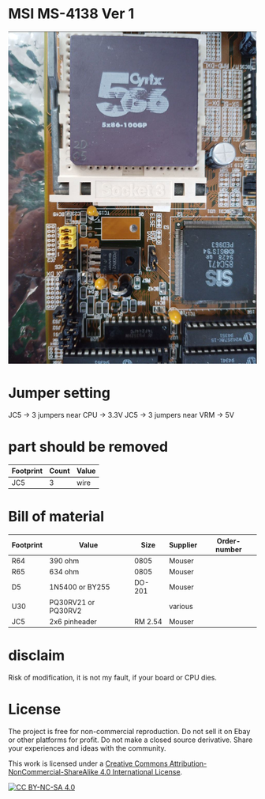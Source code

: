 # MSI MS-4138 Ver 1

![pictures](https://github.com/matt1187/3.3V-adventure/blob/main/MS4138/MS4138.png)

# Jumper setting
JC5 ->  3 jumpers near CPU -> 3.3V
JC5 ->  3 jumpers near VRM ->  5V

# part should be removed
|Footprint|Count|Value|
|------|----|-----|
|JC5|3|wire|


# Bill of material


|Footprint|Value|Size|Supplier|Order-number|
|--------------|-----|-----|-------|-----------------|
|R64| 390 ohm|0805|Mouser||
|R65| 634 ohm|0805|Mouser||
|D5|1N5400 or BY255 |DO-201|Mouser||
|U30|PQ30RV21 or PQ30RV2||various||
|JC5|2x6 pinheader|RM 2.54|Mouser||


# disclaim
Risk of modification, it is not my fault, if your board or CPU dies.


# License
The project is free for non-commercial reproduction. Do not sell it on Ebay or other platforms for profit. Do not make a closed source derivative. Share your experiences and ideas with the community.

This work is licensed under a [Creative Commons Attribution-NonCommercial-ShareAlike 4.0 International License][cc-by-nc-sa].

[![CC BY-NC-SA 4.0][cc-by-nc-sa-image]][cc-by-nc-sa]

[cc-by-nc-sa]: http://creativecommons.org/licenses/by-nc-sa/4.0/
[cc-by-nc-sa-image]: https://licensebuttons.net/l/by-nc-sa/4.0/88x31.png
